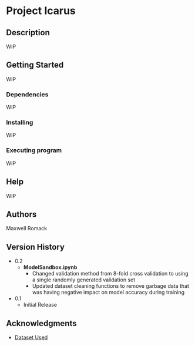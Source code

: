 # Project Icarus

## Description

WIP

## Getting Started

WIP

### Dependencies

WIP

### Installing

WIP

### Executing program

WIP

## Help

WIP

## Authors

Maxwell Romack

## Version History
* 0.2
   * **ModelSandbox.ipynb**
      * Changed validation method from 8-fold cross validation to using a single randomly generated validation set
      * Updated dataset cleaning functions to remove garbage data that was having negative impact on model accuracy during training
* 0.1
    * Initial Release

## Acknowledgments

* [Dataset Used](https://www.kaggle.com/datasets/thedevastator/higher-education-predictors-of-student-retention)
